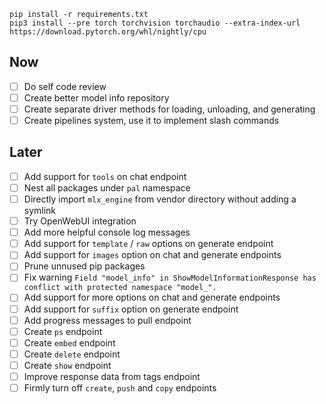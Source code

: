 ```
pip install -r requirements.txt
pip3 install --pre torch torchvision torchaudio --extra-index-url https://download.pytorch.org/whl/nightly/cpu
```

## Now

- [ ] Do self code review
- [ ] Create better model info repository
- [ ] Create separate driver methods for loading, unloading, and generating
- [ ] Create pipelines system, use it to implement slash commands

## Later

- [ ] Add support for `tools` on chat endpoint
- [ ] Nest all packages under `pal` namespace
- [ ] Directly import `mlx_engine` from vendor directory without adding a symlink
- [ ] Try OpenWebUI integration
- [ ] Add more helpful console log messages
- [ ] Add support for `template` / `raw` options on generate endpoint
- [ ] Add support for `images` option on chat and generate endpoints
- [ ] Prune unnused pip packages
- [ ] Fix warning `Field "model_info" in ShowModelInformationResponse has conflict with protected namespace "model_".`
- [ ] Add support for more options on chat and generate endpoints
- [ ] Add support for `suffix` option on generate endpoint
- [ ] Add progress messages to pull endpoint
- [ ] Create `ps` endpoint
- [ ] Create `embed` endpoint
- [ ] Create `delete` endpoint
- [ ] Create `show` endpoint
- [ ] Improve response data from tags endpoint
- [ ] Firmly turn off `create`, `push` and `copy` endpoints
